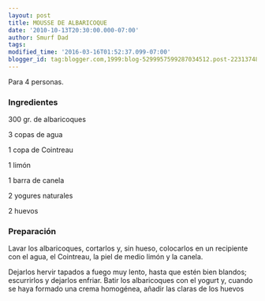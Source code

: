 ```yaml
---
layout: post
title: MOUSSE DE ALBARICOQUE
date: '2010-10-13T20:30:00.000-07:00'
author: Smurf Dad
tags: 
modified_time: '2016-03-16T01:52:37.099-07:00'
blogger_id: tag:blogger.com,1999:blog-5299957599287034512.post-2231374861273001397
---
```


Para 4 personas.

<h3>Ingredientes</h3>

300 gr. de albaricoques

3 copas de agua

1 copa de Cointreau

1 limón

1 barra de canela

2 yogures naturales

2 huevos

<h3>Preparación</h3>

Lavar los albaricoques, cortarlos y, sin hueso, colocarlos en un recipiente con el agua, el Cointreau, la piel de medio limón y la canela.

Dejarlos hervir tapados a fuego muy lento, hasta que estén bien blandos; escurrirlos y dejarlos enfriar. Batir los albaricoques con el yogurt y, cuando se haya formado una crema homogénea, añadir las claras de los huevos

